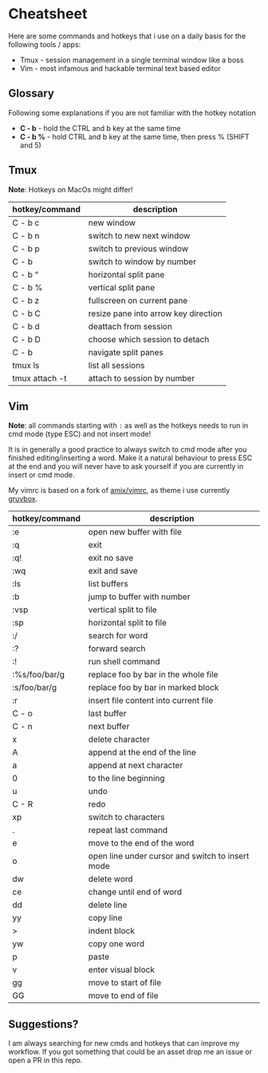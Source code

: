 # Cheatsheet

Here are some commands and hotkeys that i use on a daily basis for the following tools / apps:
* Tmux - session management in a single terminal window like a boss
* Vim - most infamous and hackable terminal text based editor

## Glossary

Following some explanations if you are not familiar with the hotkey notation

* __C - b__ - hold the CTRL and b key at the same time
* __C - b %__ - hold CTRL and b key at the same time, then press % (SHIFT and 5)

## Tmux

__Note__: Hotkeys on MacOs might differ!

| hotkey/command | description |
| ---- | ---- |
| C - b c | new window |
| C - b n | switch to new next window |
| C - b p | switch to previous window |
| C - b <number> | switch to window by number |
| C - b “ | horizontal split pane |
| C - b % | vertical split pane |
| C - b z | fullscreen on current pane |
| C - b C <arrow key> | resize pane into arrow key direction |
| C - b d | deattach from session |
| C - b D |choose which session to detach |
| C - b <arrow key> | navigate split panes |
| tmux ls | list all sessions |
| tmux attach -t <number> | attach to session by number |

## Vim

__Note__: all commands starting with `:` as well as the hotkeys
needs to run in cmd mode (type ESC) and not insert mode!

It is in generally a good practice to always switch to cmd mode after you 
finished editing/inserting a word. Make it a natural behaviour to press ESC at 
the end and you will never have to ask yourself if you are currently in insert or
cmd mode.

My vimrc is based on a fork of [amix/vimrc](https://github.com/amix/vimrc), as 
theme i use currently [gruvbox](https://github.com/morhetz/gruvbox).

| hotkey/command | description |
| ---- | ---- |
| :e <file> | open new buffer with file |
| :q | exit |
| :q! | exit no save |
| :wq | exit and save |
| :ls | list buffers |
| :b <number> | jump to buffer with number |
| :vsp <file> | vertical split to file |
| :sp <file> | horizontal split to file |
| :/<word> | search for word |
| :?<word> | forward search |
| :! <cmd> | run shell command |
| :%s/foo/bar/g | replace foo by bar in the whole file |
| :s/foo/bar/g | replace foo by bar in marked block |
| :r <file> | insert file content into current file |
| C - o | last buffer |
| C - n | next buffer |
| x | delete character |
| A | append at the end of the line |
| a | append at next character |
| 0 | to the line beginning |
| u | undo |
| C - R | redo |
| xp | switch to characters |
| . | repeat last command |
| e | move to the end of the word |
| o | open line under cursor and switch to insert mode | 
| dw | delete word |
| ce | change until end of word |
| dd | delete line |
| yy | copy line |
| > | indent block |
| yw | copy one word |
| p | paste |
| v | enter visual block |
| gg | move to start of file |
| GG | move to end of file |

## Suggestions?

I am always searching for new cmds and hotkeys that can improve my workflow. If you got
something that could be an asset drop me an issue or open a PR in this repo.
